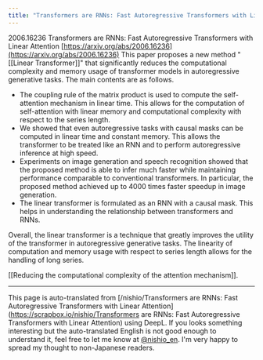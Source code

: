 ```yaml
---
title: "Transformers are RNNs: Fast Autoregressive Transformers with Linear Attention"
---
```


2006.16236 Transformers are RNNs: Fast Autoregressive Transformers with Linear Attention
[https://arxiv.org/abs/2006.16236](https://arxiv.org/abs/2006.16236)
This paper proposes a new method "[[Linear Transformer]]" that significantly reduces the computational complexity and memory usage of transformer models in autoregressive generative tasks. The main contents are as follows.
- The coupling rule of the matrix product is used to compute the self-attention mechanism in linear time. This allows for the computation of self-attention with linear memory and computational complexity with respect to the series length.
- We showed that even autoregressive tasks with causal masks can be computed in linear time and constant memory. This allows the transformer to be treated like an RNN and to perform autoregressive inference at high speed.
- Experiments on image generation and speech recognition showed that the proposed method is able to infer much faster while maintaining performance comparable to conventional transformers. In particular, the proposed method achieved up to 4000 times faster speedup in image generation.
- The linear transformer is formulated as an RNN with a causal mask. This helps in understanding the relationship between transformers and RNNs.

Overall, the linear transformer is a technique that greatly improves the utility of the transformer in autoregressive generative tasks. The linearity of computation and memory usage with respect to series length allows for the handling of long series.

[[Reducing the computational complexity of the attention mechanism]].

---
This page is auto-translated from [/nishio/Transformers are RNNs: Fast Autoregressive Transformers with Linear Attention](https://scrapbox.io/nishio/Transformers are RNNs: Fast Autoregressive Transformers with Linear Attention) using DeepL. If you looks something interesting but the auto-translated English is not good enough to understand it, feel free to let me know at [@nishio_en](https://twitter.com/nishio_en). I'm very happy to spread my thought to non-Japanese readers.
